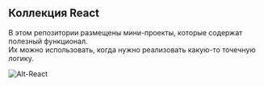 ## Коллекция React  
 
 В этом репозитории размещены мини-проекты, которые содержат полезный функционал.  
 Их можно использовать, когда нужно реализовать какую-то точечную логику.



![Alt-React](https://w3path.com/wp-content/uploads/2019/08/blue-facebook-background-2-4.png "React")

